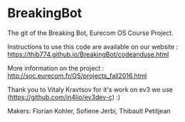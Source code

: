 # BreakingBot
The git of the Breaking Bot, Eurecom OS Course Project.

Instructions to use this code are available on our website : https://thib774.github.io/BreakingBot/codeanduse.html

More information on the project : http://soc.eurecom.fr/OS/projects_fall2016.html

Thank you to Vitaly Kravtsov for it's work on ev3 we use (https://github.com/in4lio/ev3dev-c) :)

Makers: Florian Kohler, Sofiene Jerbi, Thibault Petitjean
